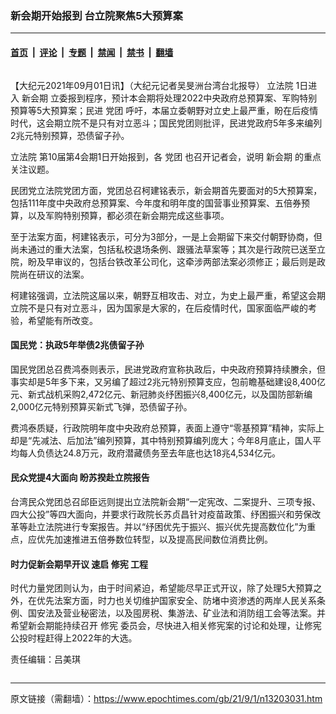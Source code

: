 ### 新会期开始报到 台立院聚焦5大预算案

---

#### [首页](../../../..?n13203031) &nbsp;|&nbsp; [评论](../../../../../epoch-comment?n13203031) &nbsp;|&nbsp; [专题](../../../../../epoch-special?n13203031) &nbsp;|&nbsp; [禁闻](../../../../../epoch-news?n13203031) &nbsp;|&nbsp; [禁书](../../../../../books?n13203031) &nbsp;|&nbsp; [翻墙](https://github.com/gfw-breaker/nogfw/blob/master/README.md?n13203031)


<div class="column" id="artbody" itemprop="articleBody">
 <!-- article content begin -->
 <p>
  【大纪元2021年09月01日讯】（大纪元记者吴旻洲台湾台北报导）
  <ok href="https://www.epochtimes.com/gb/tag/%E7%AB%8B%E6%B3%95%E9%99%A2.html">
   立法院
  </ok>
  1日进入
  <ok href="https://www.epochtimes.com/gb/tag/%E6%96%B0%E4%BC%9A%E6%9C%9F.html">
   新会期
  </ok>
  立委报到程序，预计本会期将处理2022中央政府总预算案、军购特别预算等5大预算案；民进
  <ok href="https://www.epochtimes.com/gb/tag/%E5%85%9A%E5%9B%A2.html">
   党团
  </ok>
  呼吁，本届立委朝野对立史上最严重，盼在后疫情时代，这会期立院不是只有对立恶斗；国民党团则批评，民进党政府5年多来编列2兆元特别预算，恐债留子孙。
 </p>
 <p>
  <ok href="https://www.epochtimes.com/gb/tag/%E7%AB%8B%E6%B3%95%E9%99%A2.html">
   立法院
  </ok>
  第10届第4会期1日开始报到，各
  <ok href="https://www.epochtimes.com/gb/tag/%E5%85%9A%E5%9B%A2.html">
   党团
  </ok>
  也召开记者会，说明
  <ok href="https://www.epochtimes.com/gb/tag/%E6%96%B0%E4%BC%9A%E6%9C%9F.html">
   新会期
  </ok>
  的重点关注议题。
 </p>
 <p>
  民团党立法院党团方面，党团总召柯建铭表示，新会期首先要面对的5大预算案，包括111年度中央政府总预算案、今年度和明年度的国营事业预算案、五倍券预算，以及军购特别预算，都必须在新会期完成这些事项。
 </p>
 <p>
  至于法案方面，柯建铭表示，可分为3部分，一是上会期留下来交付朝野协商，但尚未通过的重大法案，包括私校退场条例、跟骚法草案等；其次是行政院已送至立院，盼及早审议的，包括台铁改革公司化，这牵涉两部法案必须修正；最后则是政院尚在研议的法案。
 </p>
 <p>
  柯建铭强调，立法院这届以来，朝野互相攻击、对立，为史上最严重，希望这会期立院不是只有对立恶斗，因为国家是大家的，在后疫情时代，国家面临严峻的考验，希望能有所改变。
 </p>
 <h4>
  国民党：执政5年举债2兆债留子孙
 </h4>
 <p>
  国民党团总召费鸿泰则表示，民进党政府宣称执政后，中央政府预算持续賸余，但事实却是5年多下来，又另编了超过2兆元特别预算支应，包前瞻基础建设8,400亿元、新式战机采购2,472亿元、新冠肺炎纾困振兴8,400亿元，以及国防部新编2,000亿元特别预算买新式飞弹，恐债留子孙。
 </p>
 <p>
  费鸿泰质疑，行政院明年度中央政府总预算，表面上遵守“零基预算”精神，实际上却是“先减法、后加法”编列预算，其中特别预算编列庞大；今年8月底止，国人平均每人负债达24.8万元，政府潜藏债务至去年底也达18兆4,534亿元。
 </p>
 <h4>
  民众党提4大面向 盼苏揆赴立院报告
 </h4>
 <p>
  台湾民众党团总召邱臣远则提出立法院新会期“一定宪改、二案提升、三项专报、四大公投”等四大面向，并要求行政院长苏贞昌针对疫苗政策、纾困振兴和劳保改革等赴立法院进行专案报告。并以“纾困优先于振兴、振兴优先提高数位化”为重点，应优先加速推进五倍券数位转型，以及提高民间数位消费比例。
 </p>
 <h4>
  时力促新会期早开议 速启
  <ok href="https://www.epochtimes.com/gb/tag/%E4%BF%AE%E5%AE%AA.html">
   修宪
  </ok>
  工程
 </h4>
 <p>
  时代力量党团则认为，由于时间紧迫，希望能尽早正式开议，除了处理5大预算之外，在优先法案方面，时力也关切维护国家安全、防堵中资渗透的两岸人民关系条例、国安法及营业秘密法，以及囤房税、集游法、矿业法和消防组工会等法案。并希望新会期能持续召开
  <ok href="https://www.epochtimes.com/gb/tag/%E4%BF%AE%E5%AE%AA.html">
   修宪
  </ok>
  委员会，尽快进入相关修宪案的讨论和处理，让修宪公投时程赶得上2022年的大选。
 </p>
 <p>
  责任编辑：吕美琪
 </p>
 <!-- article content end -->
</div>


---

原文链接（需翻墙）：https://www.epochtimes.com/gb/21/9/1/n13203031.htm